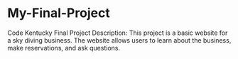 # My-Final-Project
Code Kentucky Final Project
Description: This project is a basic website for a sky diving business. The website allows users to learn about the business, make reservations, and ask questions.
